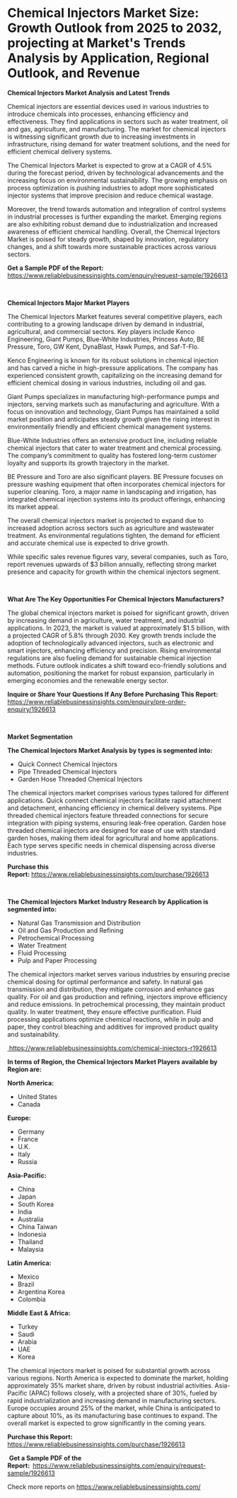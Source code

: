 <p><h1>Chemical Injectors Market Size: Growth Outlook from 2025 to 2032, projecting at Market's Trends Analysis by Application, Regional Outlook, and Revenue</h1></p><p><strong>Chemical Injectors Market Analysis and Latest Trends</strong></p>
<p><p>Chemical injectors are essential devices used in various industries to introduce chemicals into processes, enhancing efficiency and effectiveness. They find applications in sectors such as water treatment, oil and gas, agriculture, and manufacturing. The market for chemical injectors is witnessing significant growth due to increasing investments in infrastructure, rising demand for water treatment solutions, and the need for efficient chemical delivery systems.</p><p>The Chemical Injectors Market is expected to grow at a CAGR of 4.5% during the forecast period, driven by technological advancements and the increasing focus on environmental sustainability. The growing emphasis on process optimization is pushing industries to adopt more sophisticated injector systems that improve precision and reduce chemical wastage. </p><p>Moreover, the trend towards automation and integration of control systems in industrial processes is further expanding the market. Emerging regions are also exhibiting robust demand due to industrialization and increased awareness of efficient chemical handling. Overall, the Chemical Injectors Market is poised for steady growth, shaped by innovation, regulatory changes, and a shift towards more sustainable practices across various sectors.</p></p>
<p><strong>Get a Sample PDF of the Report:&nbsp;</strong> <a href="https://www.reliablebusinessinsights.com/enquiry/request-sample/1926613?utm_campaign=1720&utm_medium=2&utm_source=Github&utm_content=ia&utm_term=23022025&utm_id=chemical-injectors">https://www.reliablebusinessinsights.com/enquiry/request-sample/1926613</a></p>
<p>&nbsp;</p>
<p><strong>Chemical Injectors Major Market Players</strong></p>
<p><p>The Chemical Injectors Market features several competitive players, each contributing to a growing landscape driven by demand in industrial, agricultural, and commercial sectors. Key players include Kenco Engineering, Giant Pumps, Blue-White Industries, Princess Auto, BE Pressure, Toro, GW Kent, DynaBlast, Hawk Pumps, and Saf-T-Flo.</p><p>Kenco Engineering is known for its robust solutions in chemical injection and has carved a niche in high-pressure applications. The company has experienced consistent growth, capitalizing on the increasing demand for efficient chemical dosing in various industries, including oil and gas.</p><p>Giant Pumps specializes in manufacturing high-performance pumps and injectors, serving markets such as manufacturing and agriculture. With a focus on innovation and technology, Giant Pumps has maintained a solid market position and anticipates steady growth given the rising interest in environmentally friendly and efficient chemical management systems.</p><p>Blue-White Industries offers an extensive product line, including reliable chemical injectors that cater to water treatment and chemical processing. The company’s commitment to quality has fostered long-term customer loyalty and supports its growth trajectory in the market.</p><p>BE Pressure and Toro are also significant players. BE Pressure focuses on pressure washing equipment that often incorporates chemical injectors for superior cleaning. Toro, a major name in landscaping and irrigation, has integrated chemical injection systems into its product offerings, enhancing its market appeal.</p><p>The overall chemical injectors market is projected to expand due to increased adoption across sectors such as agriculture and wastewater treatment. As environmental regulations tighten, the demand for efficient and accurate chemical use is expected to drive growth.</p><p>While specific sales revenue figures vary, several companies, such as Toro, report revenues upwards of $3 billion annually, reflecting strong market presence and capacity for growth within the chemical injectors segment.</p></p>
<p>&nbsp;</p>
<p><strong>What Are The Key Opportunities For Chemical Injectors Manufacturers?</strong></p>
<p><p>The global chemical injectors market is poised for significant growth, driven by increasing demand in agriculture, water treatment, and industrial applications. In 2023, the market is valued at approximately $1.5 billion, with a projected CAGR of 5.8% through 2030. Key growth trends include the adoption of technologically advanced injectors, such as electronic and smart injectors, enhancing efficiency and precision. Rising environmental regulations are also fueling demand for sustainable chemical injection methods. Future outlook indicates a shift toward eco-friendly solutions and automation, positioning the market for robust expansion, particularly in emerging economies and the renewable energy sector.</p></p>
<p><strong>Inquire or Share Your Questions If Any Before Purchasing This Report:</strong> <a href="https://www.reliablebusinessinsights.com/enquiry/pre-order-enquiry/1926613?utm_campaign=1720&utm_medium=2&utm_source=Github&utm_content=ia&utm_term=23022025&utm_id=chemical-injectors">https://www.reliablebusinessinsights.com/enquiry/pre-order-enquiry/1926613</a></p>
<p>&nbsp;</p>
<p><strong>Market Segmentation</strong></p>
<p><strong>The Chemical Injectors Market Analysis by types is segmented into:</strong></p>
<p><ul><li>Quick Connect Chemical Injectors</li><li>Pipe Threaded Chemical Injectors</li><li>Garden Hose Threaded Chemical Injectors</li></ul></p>
<p><p>The chemical injectors market comprises various types tailored for different applications. Quick connect chemical injectors facilitate rapid attachment and detachment, enhancing efficiency in chemical delivery systems. Pipe threaded chemical injectors feature threaded connections for secure integration with piping systems, ensuring leak-free operation. Garden hose threaded chemical injectors are designed for ease of use with standard garden hoses, making them ideal for agricultural and home applications. Each type serves specific needs in chemical dispensing across diverse industries.</p></p>
<p><strong>Purchase this Report:&nbsp;</strong><a href="https://www.reliablebusinessinsights.com/purchase/1926613?utm_campaign=1720&utm_medium=2&utm_source=Github&utm_content=ia&utm_term=23022025&utm_id=chemical-injectors">https://www.reliablebusinessinsights.com/purchase/1926613</a></p>
<p>&nbsp;</p>
<p><strong>The Chemical Injectors Market Industry Research by Application is segmented into:</strong></p>
<p><ul><li>Natural Gas Transmission and Distribution</li><li>Oil and Gas Production and Refining</li><li>Petrochemical Processing</li><li>Water Treatment</li><li>Fluid Processing</li><li>Pulp and Paper Processing</li></ul></p>
<p><p>The chemical injectors market serves various industries by ensuring precise chemical dosing for optimal performance and safety. In natural gas transmission and distribution, they mitigate corrosion and enhance gas quality. For oil and gas production and refining, injectors improve efficiency and reduce emissions. In petrochemical processing, they maintain product quality. In water treatment, they ensure effective purification. Fluid processing applications optimize chemical reactions, while in pulp and paper, they control bleaching and additives for improved product quality and sustainability.</p></p>
<p><a href="https://www.reliablebusinessinsights.com/chemical-injectors-r1926613?utm_campaign=1720&utm_medium=2&utm_source=Github&utm_content=ia&utm_term=23022025&utm_id=chemical-injectors">&nbsp;https://www.reliablebusinessinsights.com/chemical-injectors-r1926613</a></p>
<p><strong>In terms of Region, the Chemical Injectors Market Players available by Region are:</strong></p>
<p>
    <p> <strong> North America: </strong>
        <ul>
            <li>United States</li>
            <li>Canada</li>
        </ul>
        </p> 
    <p> <strong> Europe: </strong>
        <ul>
            <li>Germany</li>
            <li>France</li>
            <li>U.K.</li>
            <li>Italy</li>
            <li>Russia</li>
        </ul>
        </p> 
    <p> <strong> Asia-Pacific: </strong>
        <ul>
            <li>China</li>
            <li>Japan</li>
            <li>South Korea</li>
            <li>India</li>
            <li>Australia</li>
            <li>China Taiwan</li>
            <li>Indonesia</li>
            <li>Thailand</li>
            <li>Malaysia</li>
        </ul>
        </p> 
    <p> <strong> Latin America: </strong>
        <ul>
            <li>Mexico</li>
            <li>Brazil</li>
            <li>Argentina Korea</li>
            <li>Colombia</li>
        </ul>
        </p> 
    <p> <strong> Middle East & Africa: </strong>
        <ul>
            <li>Turkey</li>
            <li>Saudi</li>
            <li>Arabia</li>
            <li>UAE</li>
            <li>Korea</li>
        </ul>
    </p>
    </p>
<p><p>The chemical injectors market is poised for substantial growth across various regions. North America is expected to dominate the market, holding approximately 35% market share, driven by robust industrial activities. Asia-Pacific (APAC) follows closely, with a projected share of 30%, fueled by rapid industrialization and increasing demand in manufacturing sectors. Europe occupies around 25% of the market, while China is anticipated to capture about 10%, as its manufacturing base continues to expand. The overall market is expected to grow significantly in the coming years.</p></p>
<p><strong>Purchase this Report: </strong><a href="https://www.reliablebusinessinsights.com/purchase/1926613?utm_campaign=1720&utm_medium=2&utm_source=Github&utm_content=ia&utm_term=23022025&utm_id=chemical-injectors">https://www.reliablebusinessinsights.com/purchase/1926613</a></p>
<p>&nbsp;<strong>Get a Sample PDF of the Report:&nbsp;&nbsp;</strong><a href="https://www.reliablebusinessinsights.com/enquiry/request-sample/1926613?utm_campaign=1720&utm_medium=2&utm_source=Github&utm_content=ia&utm_term=23022025&utm_id=chemical-injectors">https://www.reliablebusinessinsights.com/enquiry/request-sample/1926613</a></p>
<p><strong></strong></p>
<p>Check more reports on <a href="https://www.reliablebusinessinsights.com/?utm_campaign=1720&utm_medium=2&utm_source=Github&utm_content=ia&utm_term=23022025&utm_id=chemical-injectors">https://www.reliablebusinessinsights.com/</a></p>